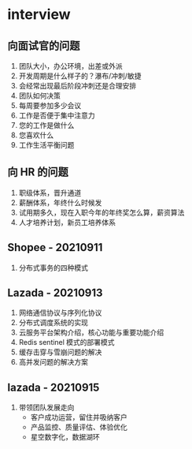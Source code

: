# interview

## 向面试官的问题

1. 团队大小，办公环境，出差或外派
2. 开发周期是什么样子的？瀑布/冲刺/敏捷
3. 会经常出现最后阶段冲刺还是合理安排
4. 团队如何决策
5. 每周要参加多少会议
6. 工作是否便于集中注意力
7. 您的工作是做什么
8. 您喜欢什么
9. 工作生活平衡问题

## 向 HR 的问题

1. 职级体系，晋升通道
2. 薪酬体系，年终什么时候发
3. 试用期多久，现在入职今年的年终奖怎么算，薪资算法
4. 人才培养计划，新员工培养体系

## Shopee - 20210911

1. 分布式事务的四种模式

## Lazada - 20210913

1. 网络通信协议与序列化协议
2. 分布式调度系统的实现
3. 云服务平台架构介绍，核心功能与重要功能介绍
4. Redis sentinel 模式的部署模式
5. 缓存击穿与雪崩问题的解决
6. 高并发问题的解决方案

## lazada - 20210915

1. 带领团队发展走向
    - 客户成功运营，留住并吸纳客户
    - 产品监控、质量评估、体验优化
    - 星空数字化，数据湖环